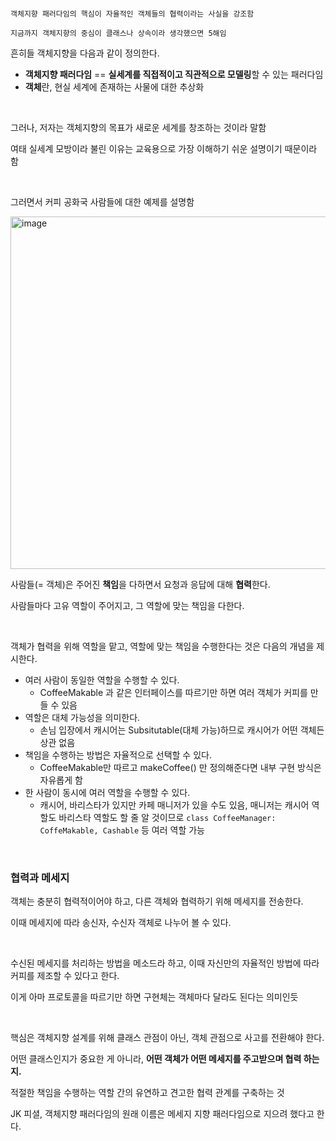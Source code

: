 ```

객체지향 패러다임의 핵심이 자율적인 객체들의 협력이라는 사실을 강조함

지금까지 객체지향의 중심이 클래스나 상속이라 생각했으면 5해임

```

흔히들 객체지향을 다음과 같이 정의한다.

- **객체지향 패러다임** == **실세계를 직접적이고 직관적으로 모델링**할 수 있는 패러다임
- **객체**란, 현실 세계에 존재하는 사물에 대한 추상화

<br>

그러나, 저자는 객체지향의 목표가 새로운 세계를 창조하는 것이라 말함

여태 실세계 모방이라 불린 이유는 교육용으로 가장 이해하기 쉬운 설명이기 때문이라 함

<br>

그러면서 커피 공화국 사람들에 대한 예제를 설명함

<img width="2048" height="564" alt="image" src="https://github.com/user-attachments/assets/1fe36454-15a9-4ff7-ab02-a08a5059469a" />

사람들(= 객체)은 주어진 **책임**을 다하면서 요청과 응답에 대해 **협력**한다.

사람들마다 고유 역할이 주어지고, 그 역할에 맞는 책임을 다한다.

<br>

객체가 협력을 위해 역할을 맡고, 역할에 맞는 책임을 수행한다는 것은 다음의 개념을 제시한다.

- 여러 사람이 동일한 역할을 수행할 수 있다.
  - CoffeeMakable 과 같은 인터페이스를 따르기만 하면 여러 객체가 커피를 만들 수 있음
- 역할은 대체 가능성을 의미한다.
  - 손님 입장에서 캐시어는 Subsitutable(대체 가능)하므로 캐시어가 어떤 객체든 상관 없음
- 책임을 수행하는 방법은 자율적으로 선택할 수 있다.
  - CoffeeMakable만 따르고 makeCoffee() 만 정의해준다면 내부 구현 방식은 자유롭게 함
- 한 사람이 동시에 여러 역할을 수행할 수 있다.
  - 캐시어, 바리스타가 있지만 카페 매니저가 있을 수도 있음, 매니저는 캐시어 역할도 바리스타 역할도 할 줄 알 것이므로 `class CoffeeManager: CoffeMakable, Cashable` 등 여러 역할 가능

<br>

### 협력과 메세지

객체는 충분히 협력적이어야 하고, 다른 객체와 협력하기 위해 메세지를 전송한다.

이때 메세지에 따라 송신자, 수신자 객체로 나누어 볼 수 있다.

<br>

수신된 메세지를 처리하는 방법을 메소드라 하고, 이때 자신만의 자율적인 방법에 따라 커피를 제조할 수 있다고 한다.

이게 아마 프로토콜을 따르기만 하면 구현체는 객체마다 달라도 된다는 의미인듯

<br>

핵심은 객체지향 설계를 위해 클래스 관점이 아닌, 객체 관점으로 사고를 전환해야 한다.

어떤 클래스인지가 중요한 게 아니라, **어떤 객체가 어떤 메세지를 주고받으며 협력 하는지.**

적절한 책임을 수행하는 역할 간의 유연하고 견고한 협력 관계를 구축하는 것

JK 피셜, 객체지향 패러다임의 원래 이름은 메세지 지향 패러다임으로 지으려 했다고 한다.
